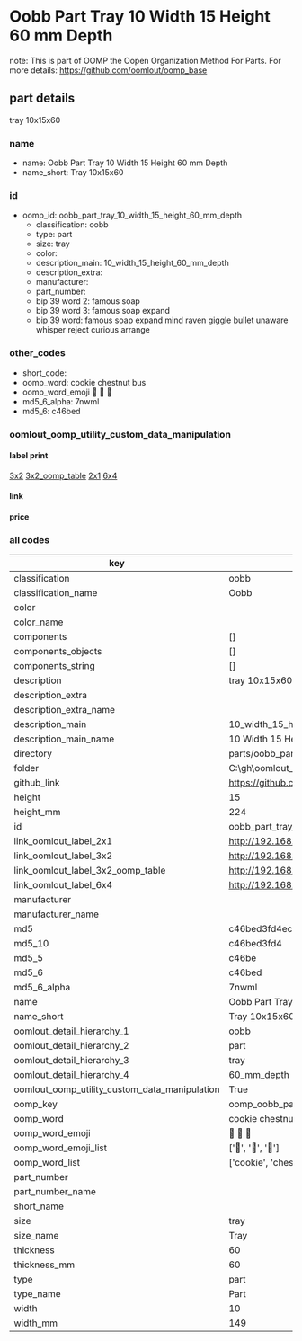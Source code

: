 # Oobb Part Tray 10 Width 15 Height 60 mm Depth  

note: This is part of OOMP the Oopen Organization Method For Parts. For more details: https://github.com/oomlout/oomp_base

##  part details
  



tray 10x15x60



### name
* name: Oobb Part Tray 10 Width 15 Height 60 mm Depth
* name_short: Tray 10x15x60 
### id
* oomp_id: oobb_part_tray_10_width_15_height_60_mm_depth
  * classification: oobb
  * type: part
  * size: tray
  * color: 
  * description_main: 10_width_15_height_60_mm_depth
  * description_extra: 
  * manufacturer: 
  * part_number: 
  * bip 39 word 2: famous soap
  * bip 39 word 3: famous soap expand
  * bip 39 word: famous soap expand mind raven giggle bullet unaware whisper reject curious arrange

### other_codes
* short_code: 
* oomp_word: cookie chestnut bus
* oomp_word_emoji :cookie: :chestnut: :bus:
* md5_6_alpha: 7nwml
* md5_6: c46bed






### oomlout_oomp_utility_custom_data_manipulation
#### label print
[3x2](http://192.168.1.245:1112/?label=oomp%207nwml)
[3x2_oomp_table](http://192.168.1.108:1112/?label=oomp%207nwml)
[2x1](http://192.168.1.242:1112/?label=oomp%207nwml)
[6x4](http://192.168.1.55:1112/?label=oomp%207nwml)    

#### link

                              

#### price







### all codes 
| key | value |  
| --- | --- |  
| classification | oobb |  
| classification_name | Oobb |  
| color |  |  
| color_name |  |  
| components | [] |  
| components_objects | [] |  
| components_string | [] |  
| description | tray 10x15x60 |  
| description_extra |  |  
| description_extra_name |  |  
| description_main | 10_width_15_height_60_mm_depth |  
| description_main_name | 10 Width 15 Height 60 mm Depth |  
| directory | parts/oobb_part_tray_10_width_15_height_60_mm_depth |  
| folder | C:\gh\oomlout_oobb_version_4_generated_parts\parts\oobb_part_tray_10_width_15_height_60_mm_depth |  
| github_link | https://github.com/oomlout/oomlout_oomp_part_src/tree/main/parts/oobb_part_tray_10_width_15_height_60_mm_depth |  
| height | 15 |  
| height_mm | 224 |  
| id | oobb_part_tray_10_width_15_height_60_mm_depth |  
| link_oomlout_label_2x1 | http://192.168.1.242:1112/?label=oomp%207nwml |  
| link_oomlout_label_3x2 | http://192.168.1.245:1112/?label=oomp%207nwml |  
| link_oomlout_label_3x2_oomp_table | http://192.168.1.108:1112/?label=oomp%207nwml |  
| link_oomlout_label_6x4 | http://192.168.1.55:1112/?label=oomp%207nwml |  
| manufacturer |  |  
| manufacturer_name |  |  
| md5 | c46bed3fd4ec63c587d938cea0736a95 |  
| md5_10 | c46bed3fd4 |  
| md5_5 | c46be |  
| md5_6 | c46bed |  
| md5_6_alpha | 7nwml |  
| name | Oobb Part Tray 10 Width 15 Height 60 mm Depth |  
| name_short | Tray 10x15x60  |  
| oomlout_detail_hierarchy_1 | oobb |  
| oomlout_detail_hierarchy_2 | part |  
| oomlout_detail_hierarchy_3 | tray |  
| oomlout_detail_hierarchy_4 | 60_mm_depth |  
| oomlout_oomp_utility_custom_data_manipulation | True |  
| oomp_key | oomp_oobb_part_tray_10_width_15_height_60_mm_depth |  
| oomp_word | cookie chestnut bus |  
| oomp_word_emoji | :cookie: :chestnut: :bus: |  
| oomp_word_emoji_list | [':cookie:', ':chestnut:', ':bus:'] |  
| oomp_word_list | ['cookie', 'chestnut', 'bus'] |  
| part_number |  |  
| part_number_name |  |  
| short_name |  |  
| size | tray |  
| size_name | Tray |  
| thickness | 60 |  
| thickness_mm | 60 |  
| type | part |  
| type_name | Part |  
| width | 10 |  
| width_mm | 149 |  
